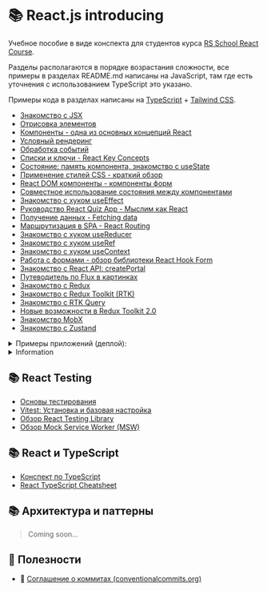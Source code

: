 # 📚 React.js introducing

Учебное пособие в виде конспекта для студентов курса [RS School React Course](https://rs.school/react).

Разделы располагаются в порядке возрастания сложности, все примеры в разделах README.md написаны на JavaScript, там где
есть уточнения с использованием TypeScript это указано.

Примеры кода в разделах написаны
на [TypeScript](https://www.typescriptlang.org/) + [Tailwind CSS](https://tailwindcss.com/).

* [Знакомство с JSX](https://github.com/shopot/react-101/tree/jsx)
* [Отрисовка элементов](https://github.com/shopot/react-101/tree/react-render)
* [Компоненты - одна из основных концепций React](https://github.com/shopot/react-101/tree/components)
* [Условный рендеринг](https://github.com/shopot/react-101/tree/conditional-rendering)
* [Обработка событий](https://github.com/shopot/react-101/tree/event-handling)
* [Списки и ключи - React Key Concepts](https://github.com/shopot/react-101/tree/rendering-lists)
* [Состояние: память компонента, знакомство с useState](https://github.com/shopot/react-101/tree/hook-use-state)
* [Применение стилей CSS - краткий обзор](https://github.com/shopot/react-101/tree/react-styling)
* [React DOM компоненты - компоненты форм](https://github.com/shopot/react-101/tree/form-components)
* [Совместное использование состояния между компонентами](https://github.com/shopot/react-101/tree/sharing-state)
* [Знакомство с хуком useEffect](https://github.com/shopot/react-101/tree/hook-use-effect)
* [Руководство React Quiz App - Мыслим как React](https://github.com/shopot/react-101/tree/react-quiz-app)
* [Получение данных - Fetching data](https://github.com/shopot/react-101/tree/fetching-data)
* [Маршрутизация в SPA - React Routing](https://github.com/shopot/react-101/tree/react-routing)
* [Знакомство с хуком useReducer](https://github.com/shopot/react-101/tree/hook-use-reducer)
* [Знакомство с хуком useRef](https://github.com/shopot/react-101/tree/hook-use-ref)
* [Знакомство с хуком useContext](https://github.com/shopot/react-101/tree/hook-use-context)
* [Работа с формами - обзор библиотеки React Hook Form](https://github.com/shopot/react-101/tree/react-hook-form)
* [Знакомство с React API: createPortal](https://github.com/shopot/react-101/tree/react-create-portal)
* [Путеводитель по Flux в картинках](https://github.com/shopot/react-101/tree/react-flux)
* [Знакомство с Redux](https://github.com/shopot/react-101/tree/redux-base)
* [Знакомство с Redux Toolkit (RTK)](https://github.com/shopot/react-101/tree/redux-toolkit-quick)
* [Знакомство с RTK Query](https://github.com/shopot/react-101/tree/rtk-query)
* [Новые возможности в Redux Toolkit 2.0](https://github.com/shopot/react-101/tree/redux-tollkit-2)
* [Знакомство MobX](https://github.com/shopot/react-101/tree/mobx)
* [Знакомство с Zustand](https://github.com/shopot/react-101/blob/zustand/README.md)

<details>
  <summary>Примеры приложений (деплой):</summary>

- 🔗 [Приложение Todo App](https://todo-app-ab1e50.netlify.app)
    - [form-components](https://github.com/shopot/react-101/tree/form-components)
    - [hook-use-reducer](https://github.com/shopot/react-101/tree/hook-use-reducer)
    - [hook-use-context](https://github.com/shopot/react-101/tree/hook-use-context)
- 🔗 [Приложение React Roadmap (Accordion)](https://react-roadmap-ab1e50.netlify.app)
    - [sharing-state](https://github.com/shopot/react-101/tree/chapter-10)
- 🔗 [Приложение с примерами useEffect](https://react-use-effect-ab1e50.netlify.app)
    - [hook-use-effect](https://github.com/shopot/react-101/tree/hook-use-effect)
- 🔗 [Приложение React Quiz App](https://quiz-app-ab1e50.netlify.app)
    - [react-quiz-app](https://github.com/shopot/react-101/tree/react-quiz-app)
- 🔗 [Приложение Fetching Data](https://fetch-data-ab1e50.netlify.app)
    - [fetching-data](https://github.com/shopot/react-101/tree/fetching-data)
- 🔗 [Приложение с React Router](https://react-router-ab1e50.netlify.app)
    - [react-routing](https://github.com/shopot/react-101/tree/react-routing)
- 🔗 [Приложение с примерами useRef](https://react-useref-ab1e50.netlify.app)
    - [hook-use-ref](https://github.com/shopot/react-101/tree/hook-use-ref)
- 🔗 [Приложение с примерами React Hook Form](https://react-hook-form-ab1e50.netlify.app)
    - [react-hook-form](https://github.com/shopot/react-101/tree/react-hook-form)

</details>

<details>
  <summary>Information</summary>

Для работы с примерами кода клонируйте репозиторий

```shell
git clone https://github.com/shopot/react-101.git
cd react-101
```

Выберите раздел на который вы хотите перейти (например redux-base)

```shell
git checkout redux-base
```

Установите зависимости

```shell
npm install
```

Запустите dev-сервер

```shell
npm run dev
```

</details>

## 📚 React Testing

* [Основы тестирования](https://github.com/shopot/react-101/tree/react-testing-01)
* [Vitest: Установка и базовая настройка](https://github.com/shopot/react-101/tree/react-testing-02)
* [Обзор React Testing Library](https://github.com/shopot/react-101/tree/react-testing-03)
* [Обзор Mock Service Worker (MSW)](https://github.com/shopot/react-101/tree/react-testing-msw)

## 📚 React и TypeScript

* [Конспект по TypeScript](https://github.com/shopot/react-101/blob/ts-notes/README.md)
* [React TypeScript Cheatsheet](https://react-typescript-cheatsheet.netlify.app/docs/basic/getting-started/basic_type_example)

## 📚 Архитектура и паттерны

> Coming soon...

## 📓️ Полезности

- 🔗 [Соглашение о коммитах (conventionalcommits.org)](https://www.conventionalcommits.org/ru/v1.0.0/)
